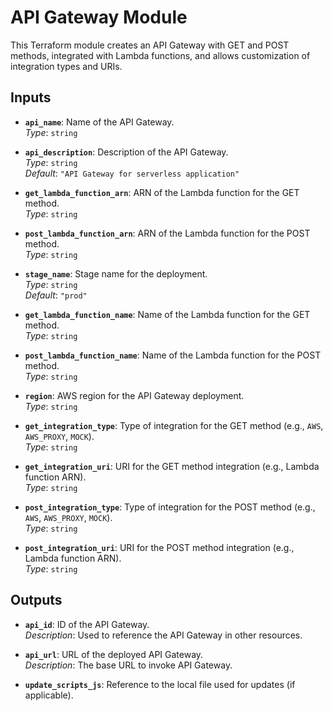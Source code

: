 # API Gateway Module

This Terraform module creates an API Gateway with GET and POST methods, integrated with Lambda functions, and allows customization of integration types and URIs.

## Inputs

- **`api_name`**: Name of the API Gateway.  
  *Type*: `string`

- **`api_description`**: Description of the API Gateway.  
  *Type*: `string`  
  *Default*: `"API Gateway for serverless application"`

- **`get_lambda_function_arn`**: ARN of the Lambda function for the GET method.  
  *Type*: `string`

- **`post_lambda_function_arn`**: ARN of the Lambda function for the POST method.  
  *Type*: `string`

- **`stage_name`**: Stage name for the deployment.  
  *Type*: `string`  
  *Default*: `"prod"`

- **`get_lambda_function_name`**: Name of the Lambda function for the GET method.  
  *Type*: `string`

- **`post_lambda_function_name`**: Name of the Lambda function for the POST method.  
  *Type*: `string`

- **`region`**: AWS region for the API Gateway deployment.  
  *Type*: `string`

- **`get_integration_type`**: Type of integration for the GET method (e.g., `AWS`, `AWS_PROXY`, `MOCK`).  
  *Type*: `string`

- **`get_integration_uri`**: URI for the GET method integration (e.g., Lambda function ARN).  
  *Type*: `string`

- **`post_integration_type`**: Type of integration for the POST method (e.g., `AWS`, `AWS_PROXY`, `MOCK`).  
  *Type*: `string`

- **`post_integration_uri`**: URI for the POST method integration (e.g., Lambda function ARN).  
  *Type*: `string`

## Outputs

- **`api_id`**: ID of the API Gateway.  
  *Description*: Used to reference the API Gateway in other resources.

- **`api_url`**: URL of the deployed API Gateway.  
  *Description*: The base URL to invoke API Gateway.

- **`update_scripts_js`**: Reference to the local file used for updates (if applicable).  




